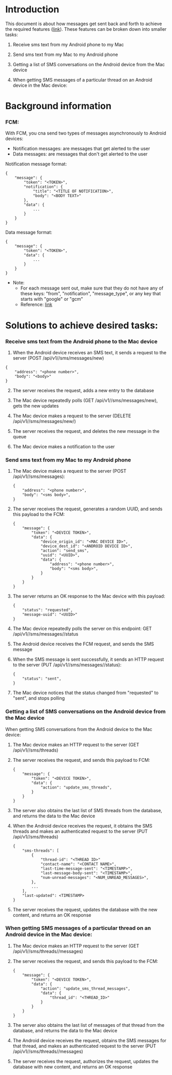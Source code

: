 # Introduction

This document is about how messages get sent back and forth to achieve the required features ([link]()). These features can be broken down into smaller tasks:

1. Receive sms text from my Android phone to my Mac

2. Send sms text from my Mac to my Android phone

3. Getting a list of SMS conversations on the Android device from the Mac device

4. When getting SMS messages of a particular thread on an Android device in the Mac device:

# Background information

### FCM:

With FCM, you cna send two types of messages asynchronously to Android devices:

* Notification messages: are messages that get alerted to the user
* Data messages: are messages that don't get alerted to the user

Notification message format:

``` 
{
	"message": {
		"token": "<TOKEN>",
		"notification": {
			"title": "<TITLE OF NOTIFICATION>",
			"body": "<BODY TEXT>"
		},
		"data": {
			...
		}
	}
}
```

Data message format:

``` 
{
	"message": {
		"token": "<TOKEN>",
		"data": {
			...
		}
	}
}
```

 * Note:
   * For each message sent out, make sure that they do not have any of these keys: "from", "notification", "message_type", or any key that starts with "google" or "gcm"
   * Reference: [link](https://firebase.google.com/docs/cloud-messaging/concept-options#data_messages)

# Solutions to achieve desired tasks:

### Receive sms text from the Android phone to the Mac device

1. When the Android device receives an SMS text, it sends a request to the server (POST /api/v1/<device-id>/sms/messages/new)

``` 
{
	"address": "<phone number>",
	"body": "<body>"
}
```

2. The server receives the request, adds a new entry to the database

3. The Mac device repeatedly polls (GET /api/v1/<device-id>/sms/messages/new), gets the new updates

4. The Mac device makes a request to the server (DELETE /api/v1/<device-id>/sms/messages/new/<uuid>)

5. The server receives the request, and deletes the new message in the queue

6. The Mac device makes a notification to the user

### Send sms text from my Mac to my Android phone

1. The Mac device makes a request to the server (POST /api/v1/<device-id>/sms/messages):

	```
	{
		"address": "<phone number>",
		"body": "<sms body>",
	}
	```

2. The server receives the request, generates a random UUID, and sends this payload to the FCM:

	``` 
	{
		"message": {
			"token": "<DEVICE TOKEN>",
			"data": {
				"device_origin_id": "<MAC DEVICE ID>",
				"device_dest_id": "<ANDROID DEVICE ID>",
				"action": "send_sms",
				"uuid": "<UUID>",
				"data": {
					"address": "<phone number>",
					"body": "<sms body>",
				}
			}
		}
	}
	```

3. The server returns an OK response to the Mac device with this payload:

	``` 
	{
		"status": "requested",
		"message-uuid": "<UUID>"
	}
	```

4. The Mac device repeatedly polls the server on this endpoint: GET /api/v1/<device-id>/sms/messages/<UUID>/status

5. The Android device receives the FCM request, and sends the SMS message

6. When the SMS message is sent successfully, it sends an HTTP request to the server (PUT /api/v1/<device-id>/sms/messages/<UUID>/status):

	``` 
	{
		"status": "sent",
	}
	```

7. The Mac device notices that the status changed from "requested" to "sent", and stops polling

### Getting a list of SMS conversations on the Android device from the Mac device

When getting SMS conversations from the Android device to the Mac device:

1. The Mac device makes an HTTP request to the server (GET /api/v1/<device-id>/sms/threads)

2. The server receives the request, and sends this payload to FCM:

	```
	{
		"message": {
			"token": "<DEVICE TOKEN>",
			"data": {
				"action": "update_sms_threads",
			}
		}
	}
	```

3. The server also obtains the last list of SMS threads from the database, and returns the data to the Mac device

4. When the Android device receives the request, it obtains the SMS threads and makes an authenticated request to the server (PUT /api/v1/<device-id>/sms/threads)

	``` 
	{
		"sms-threads": [
			{
				"thread-id": "<THREAD ID>"
				"contact-name": "<CONTACT NAME>",
				"last-time-message-sent": "<TIMESTAMP>",
				"last-message-body-sent": "<TIMESTAMP>",
				"num-unread-messages": "<NUM_UNREAD_MESSAGES>",
			},
			...
		],
		"last-updated": <TIMESTAMP>
	}
	```

5. The server receives the request, updates the database with the new content, and returns an OK response

### When getting SMS messages of a particular thread on an Android device in the Mac device:

1. The Mac device makes an HTTP request to the server (GET /api/v1/<device-id>/sms/threads/<thread-id>/messages)

2. The server receives the request, and sends this payload to the FCM:

	``` 
	{
		"message": {
			"token": "<DEVICE TOKEN>",
			"data": {
				"action": "update_sms_thread_messages",
				"data": {
					"thread_id": "<THREAD_ID>"
				}
			}
		}
	}
	```

3. The server also obtains the last list of messages of that thread from the database, and returns the data to the Mac device

4. The Android device receives the request, obtains the SMS messages for that thread, and makes an authenticated request to the server (PUT /api/v1/<device-id>/sms/threads/<thread-id>/messages)

5. The server receives the request, authorizes the request, updates the database with new content, and returns an OK response
